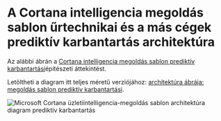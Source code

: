 <properties
    pageTitle="Architektúra prediktív karbantartási |} Microsoft Azure"
    description="A Microsoft Cortana üzletiintelligencia megoldás sablon űrtechnikai, segédprogramok, pihenőhelyek prediktív karbantartás architektúra diagramja"
    services="cortana-analytics"
    documentationCenter=""
    authors="garyericson"
    manager="jhubbard"
    editor="cgronlun"/>

<tags
    ms.service="cortana-analytics"
    ms.workload="data-services"
    ms.tgt_pltfrm="na"
    ms.devlang="na"
    ms.topic="article"
    ms.date="08/19/2016"
    ms.author="garye" />

# <a name="architecture-of-the-cortana-intelligence-solution-template-for-predictive-maintenance-in-aerospace-and-other-businesses"></a>A Cortana intelligencia megoldás sablon űrtechnikai és a más cégek prediktív karbantartás architektúra

Az alábbi ábrán a [Cortana intelligencia megoldás sablon prediktív karbantartási](https://gallery.cortanaanalytics.com/SolutionTemplate/Predictive-Maintenance-for-Aerospace-1)építészeti áttekintést.

Letöltheti a diagram itt teljes méretű verziójához: [architektúra ábrája: megoldás sablon prediktív karbantartási](http://download.microsoft.com/download/1/9/B/19B815F0-D1B0-4F67-AED3-A40544225FD1/ca-topologies-maintenance-prediction.png).

![Microsoft Cortana üzletiintelligencia-megoldás sablon architektúra diagram prediktív karbantartás][image]

[image]: ./media/cortana-analytics-architecture-predictive-maintenance/ca-topologies-maintenance-prediction.png

